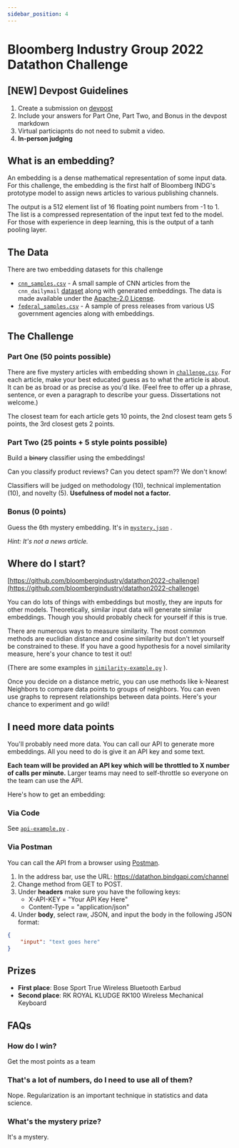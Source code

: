 ```yaml
---
sidebar_position: 4
---
```


# Bloomberg Industry Group 2022 Datathon Challenge 

## [NEW] Devpost Guidelines
1. Create a submission on [devpost](https://tamudatathon2022.devpost.com)
2. Include your answers for Part One, Part Two, and Bonus in the devpost markdown
3. Virtual particiapnts do not need to submit a video.
4. **In-person judging**

## What is an embedding?
An embedding is a dense mathematical representation of some input data.  For this challenge, the embedding is the first half of Bloomberg INDG's prototype model to assign news articles to various publishing channels.  

The output is a 512 element list of 16 floating point numbers from -1 to 1.  The list is a compressed representation of the input text fed to the model.  For those with experience in deep learning, this is the output of a tanh pooling layer.  

## The Data
There are two embedding datasets for this challenge

- [`cnn_samples.csv`](./bloomberg/cnn_samples.csv) - A small sample of CNN articles from the `cnn_dailymail` [dataset](https://huggingface.co/datasets/cnn_dailymail) along with generated embeddings.  The data is made available under the [Apache-2.0 License](https://www.apache.org/licenses/LICENSE-2.0).
- [`federal_samples.csv`](./bloomberg/federal_samples.csv) - A sample of press releases from various US government agencies along with embeddings.  

## The Challenge 

### Part One (50 points possible)
There are five mystery articles with embedding shown in [`challenge.csv`](./bloomberg/challenge.csv).  For each article, make your best educated guess as to what the article is about.  It can be as broad or as precise as you'd like.  (Feel free to offer up a phrase, sentence, or even a paragraph to describe your guess.  Dissertations not welcome.)

The closest team for each article gets 10 points, the 2nd closest team gets 5 points, the 3rd closest gets 2 points.

### Part Two (25 points + 5 style points possible)
Build a ~~binary~~ classifier using the embeddings!

Can you classify product reviews?  Can you detect spam??   We don't know!  

Classifiers will be judged on methodology (10), technical implementation (10), and novelty (5). **Usefulness of model not a factor.**

### Bonus (0 points)
Guess the 6th mystery embedding.  It's in [`mystery.json`](./bloomberg/mystery.zip) .



*Hint: It's not a news article.*

## Where do I start?

[https://github.com/bloombergindustry/datathon2022-challenge](https://github.com/bloombergindustry/datathon2022-challenge)

You can do lots of things with embeddings but mostly, they are inputs for other models.  Theoretically, similar input data will generate similar embeddings.  Though you should probably check for yourself if this is true.

There are numerous ways to measure similarity.  The most common methods are euclidian distance and cosine similarity but don't let yourself be constrained to these.  If you have a good hypothesis for a novel similarity measure, here's your chance to test it out!

(There are some examples in [`similarity-example.py`](./bloomberg/similarity-example.py) ).

Once you decide on a distance metric, you can use methods like k-Nearest Neighbors to compare data points to groups of neighbors.  You can even use graphs to represent relationships between data points.  Here's your chance to experiment and go wild!

## I need more data points
You'll probably need more data.  You can call our API to generate more embeddings.  All you need to do is give it an API key and some text.

**Each team will be provided an API key which will be throttled to X number of calls per minute.**  Larger teams may need to self-throttle so everyone on the team can use the API.

Here's how to get an embedding: 

### Via Code 
See [`api-example.py`](./bloomberg/api-example.py) .

### Via Postman
You can call the API from a browser using [Postman](https://postman.com).  

1. In the address bar, use the URL: https://datathon.bindgapi.com/channel
2. Change method from GET to POST.
3. Under **headers** make sure you have the following keys:
    - X-API-KEY = "Your API Key Here"
    - Content-Type = "application/json"
4. Under **body**, select raw, JSON, and input the body in the following JSON format:

```json
{
    "input": "text goes here"
}
```

## Prizes 
- **First place**: Bose Sport True Wireless Bluetooth Earbud
- **Second place**: RK ROYAL KLUDGE RK100 Wireless Mechanical Keyboard

## FAQs
### How do I win?
Get the most points as a team 

### That's a lot of numbers, do I need to use all of them?
Nope.  Regularization is an important technique in statistics and data science.

### What's the mystery prize?
It's a mystery.
